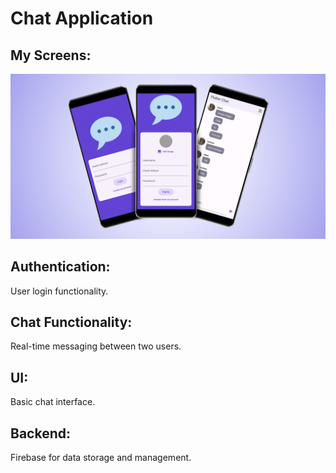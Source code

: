 # Chat Application

## My Screens:
  <img src="assets/1.jpg" alt="Drawer Menu" width="999"/>
  
## Authentication: 
   User login functionality.

## Chat Functionality:
   Real-time messaging between two users.

## UI: 
   Basic chat interface.

## Backend: 
   Firebase for data storage and management.